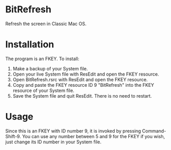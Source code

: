 # BitRefresh
Refresh the screen in Classic Mac OS.

# Installation
The program is an FKEY. To install:
  1. Make a backup of your System file.
  2. Open your live System file with ResEdit and open the FKEY resource.
  3. Open BitRefresh.rsrc with ResEdit and open the FKEY resource.
  4. Copy and paste the FKEY resource ID 9 "BitRefresh" into the FKEY resource of your System file.
  5. Save the System file and quit ResEdit. There is no need to restart.

# Usage
Since this is an FKEY with ID number 9, it is invoked by pressing Command-Shift-9. You can use any number between 5 and 9 for the FKEY if you wish, just change its ID number in your System file.
